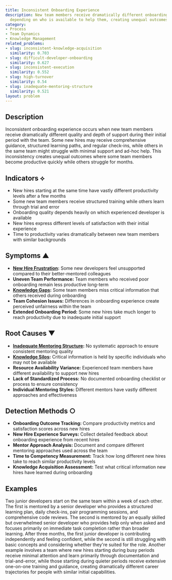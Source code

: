 ```yaml
---
title: Inconsistent Onboarding Experience
description: New team members receive dramatically different onboarding experiences
  depending on who is available to help them, creating unequal outcomes.
category:
- Process
- Team Dynamics
- Knowledge Management
related_problems:
- slug: inconsistent-knowledge-acquisition
  similarity: 0.703
- slug: difficult-developer-onboarding
  similarity: 0.627
- slug: inconsistent-execution
  similarity: 0.552
- slug: high-turnover
  similarity: 0.54
- slug: inadequate-mentoring-structure
  similarity: 0.521
layout: problem
---
```


## Description

Inconsistent onboarding experience occurs when new team members receive dramatically different quality and depth of support during their initial period with the team. Some new hires may receive comprehensive guidance, structured learning paths, and regular check-ins, while others in the same team might struggle with minimal support and ad-hoc help. This inconsistency creates unequal outcomes where some team members become productive quickly while others struggle for months.

## Indicators ⟡

- New hires starting at the same time have vastly different productivity levels after a few months
- Some new team members receive structured training while others learn through trial and error
- Onboarding quality depends heavily on which experienced developer is available
- New hires express different levels of satisfaction with their initial experience
- Time to productivity varies dramatically between new team members with similar backgrounds

## Symptoms ▲

- **[New Hire Frustration](new-hire-frustration.md):** Some new developers feel unsupported compared to their better-mentored colleagues
- **Uneven Team Performance:** Team members who received poor onboarding remain less productive long-term
- **[Knowledge Gaps](knowledge-gaps.md):** Some team members miss critical information that others received during onboarding
- **Team Cohesion Issues:** Differences in onboarding experience create perceived unfairness within the team
- **Extended Onboarding Period:** Some new hires take much longer to reach productivity due to inadequate initial support

## Root Causes ▼

- **[Inadequate Mentoring Structure](inadequate-mentoring-structure.md):** No systematic approach to ensure consistent mentoring quality
- **[Knowledge Silos](knowledge-silos.md):** Critical information is held by specific individuals who may not be available
- **Resource Availability Variance:** Experienced team members have different availability to support new hires
- **Lack of Standardized Process:** No documented onboarding checklist or process to ensure consistency
- **Individual Mentoring Styles:** Different mentors have vastly different approaches and effectiveness

## Detection Methods ○

- **Onboarding Outcome Tracking:** Compare productivity metrics and satisfaction scores across new hires
- **New Hire Experience Surveys:** Collect detailed feedback about onboarding experience from recent hires
- **Mentor Approach Analysis:** Document and compare different mentoring approaches used across the team
- **Time to Competency Measurement:** Track how long different new hires take to reach similar productivity levels
- **Knowledge Acquisition Assessment:** Test what critical information new hires have learned during onboarding

## Examples

Two junior developers start on the same team within a week of each other. The first is mentored by a senior developer who provides a structured learning plan, daily check-ins, pair programming sessions, and comprehensive code reviews. The second is mentored by an equally skilled but overwhelmed senior developer who provides help only when asked and focuses primarily on immediate task completion rather than broader learning. After three months, the first junior developer is contributing independently and feeling confident, while the second is still struggling with basic concepts and considering whether they're suited for the role. Another example involves a team where new hires starting during busy periods receive minimal attention and learn primarily through documentation and trial-and-error, while those starting during quieter periods receive extensive one-on-one training and guidance, creating dramatically different career trajectories for people with similar initial capabilities.